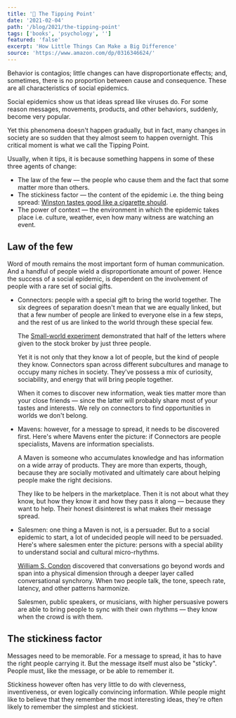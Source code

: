 ```yaml
---
title: '📖 The Tipping Point'
date: '2021-02-04'
path: '/blog/2021/the-tipping-point'
tags: ['books', 'psychology', '']
featured: 'false'
excerpt: 'How Little Things Can Make a Big Difference'
source: 'https://www.amazon.com/dp/0316346624/'
---
```


Behavior is contagios; little changes can have disproportionate effects; and, sometimes, there is no proportion between cause and consequence. These are all characteristics of social epidemics.

Social epidemics show us that ideas spread like viruses do. For some reason messages, movements, products, and other behaviors, suddenly, become very popular.

Yet this phenomena doesn't happen gradually, but in fact, many changes in society are so sudden that they almost seem to happen overnight. This critical moment is what we call the Tipping Point.

Usually, when it tips, it is because something happens in some of these three agents of change:

- The law of the few — the people who cause them and the fact that some matter more than others.
- The stickiness factor — the content of the epidemic i.e. the thing being spread: [Winston tastes good like a cigarette should](https://en.wikipedia.org/wiki/Winston_tastes_good_like_a_cigarette_should).
- The power of context — the environment in which the epidemic takes place i.e. culture, weather, even how many witness are watching an event.

## Law of the few

Word of mouth remains the most important form of human communication. And a handful of people wield a disproportionate amount of power. Hence the success of a social epidemic, is dependent on the involvement of people with a rare set of social gifts.

- Connectors: people with a special gift to bring the world together. The six degrees of separation doesn't mean that we are equally linked, but that a few number of people are linked to everyone else in a few steps, and the rest of us are linked to the world through these special few.

  The [Small-world experiment](https://en.wikipedia.org/wiki/Small-world_experiment) demonstrated that half of the letters where given to the stock broker by just three people.

  Yet it is not only that they know a lot of people, but the kind of people they know. Connectors span across different subcultures and manage to occupy many niches in society. They've possess a mix of curiosity, sociability, and energy that will bring people together.

  When it comes to discover new information, weak ties matter more than your close friends — since the latter will probably share most of your tastes and interests. We rely on connectors to find opportunities in worlds we don't belong.

- Mavens: however, for a message to spread, it needs to be discovered first. Here's where Mavens enter the picture: if Connectors are people specialists, Mavens are information specialists.

  A Maven is someone who accumulates knowledge and has information on a wide array of products. They are more than experts, though, because they are socially motivated and ultimately care about helping people make the right decisions.

  They like to be helpers in the marketplace. Then it is not about what they know, but how they know it and how they pass it along — because they want to help. Their honest disinterest is what makes their message spread.

- Salesmen: one thing a Maven is not, is a persuader. But to a social epidemic to start, a lot of undecided people will need to be persuaded. Here's where salesmen enter the picture: persons with a special ability to understand social and cultural micro-rhythms.

  [William S. Condon](https://en.wikipedia.org/wiki/William_S._Condon) discovered that conversations go beyond words and span into a physical dimension through a deeper layer called conversational synchrony. When two people talk, the tone, speech rate, latency, and other patterns harmonize.

  Salesmen, public speakers, or musicians, with higher persuasive powers are able to bring people to sync with their own rhythms — they know when the crowd is with them.

## The stickiness factor

Messages need to be memorable. For a message to spread, it has to have the right people carrying it. But the message itself must also be "sticky". People must, like the message, or be able to remember it.

Stickiness however often has very little to do with cleverness, inventiveness, or even logically convincing information. While people might like to believe that they remember the most interesting ideas, they're often likely to remember the simplest and stickiest.
